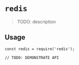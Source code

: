 # `redis`

> TODO: description

## Usage

```
const redis = require('redis');

// TODO: DEMONSTRATE API
```
